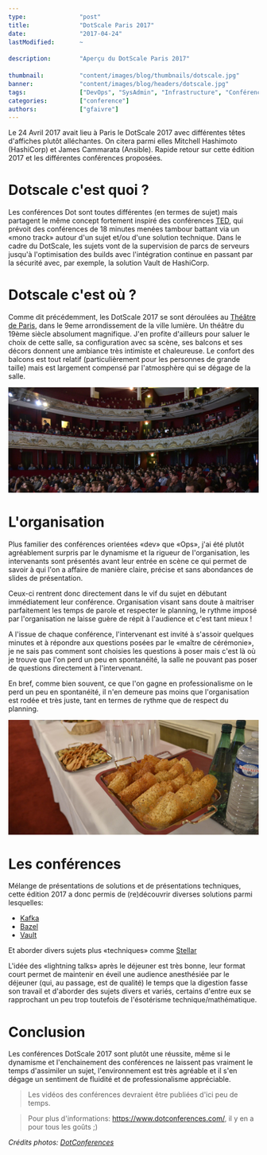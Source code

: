 ```yaml
---
type:               "post"
title:              "DotScale Paris 2017"
date:               "2017-04-24"
lastModified:       ~

description:        "Aperçu du DotScale Paris 2017"

thumbnail:          "content/images/blog/thumbnails/dotscale.jpg"
banner:             "content/images/blog/headers/dotscale.jpg"
tags:               ["DevOps", "SysAdmin", "Infrastructure", "Conférence", "Scalabilité"]
categories:         ["conference"]
authors:            ["gfaivre"]
---
```


Le 24 Avril 2017 avait lieu à Paris le DotScale 2017 avec différentes têtes d'affiches plutôt alléchantes. On citera parmi elles Mitchell Hashimoto (HashiCorp) et James Cammarata (Ansible).
Rapide retour sur cette édition 2017 et les différentes conférences proposées.<!-- more -->

# Dotscale c'est quoi ?

Les conférences Dot sont toutes différentes (en termes de sujet) mais partagent le même concept fortement inspiré des conférences <a href="https://www.ted.com/talks" target="_blank">TED</a>, qui prévoit des conférences de 18 minutes menées tambour battant via un «mono track» autour d'un sujet et/ou d'une solution technique.
Dans le cadre du DotScale, les sujets vont de la supervision de parcs de serveurs jusqu'à l'optimisation des builds avec l'intégration continue en passant par la sécurité avec, par exemple, la solution Vault de HashiCorp.

# Dotscale c'est où ?

Comme dit précédemment, les DotScale 2017 se sont déroulées au <a href="http://www.theatredeparis.com/le-theatre/histoire-du-lieu" target="_blank">Théâtre de Paris</a>, dans le 9eme arrondissement de la ville lumière. Un théâtre du 19ème siècle absolument magnifique. J'en profite d'ailleurs pour saluer le choix de cette salle, sa configuration avec sa scène, ses balcons et ses décors donnent une ambiance très intimiste et chaleureuse. Le confort des balcons est tout relatif (particulièrement pour les personnes de grande taille) mais est largement compensé par l'atmosphère qui se dégage de la salle.

![Théâtre](content/images/blog/2017/dotscale/theatre.jpg)

# L'organisation

Plus familier des conférences orientées «dev» que «Ops», j'ai été plutôt agréablement surpris par le dynamisme et la rigueur de l'organisation, les intervenants sont présentés avant leur entrée en scène ce qui permet de savoir à qui l'on a affaire de manière claire, précise et sans abondances de slides de présentation.

Ceux-ci rentrent donc directement dans le vif du sujet en débutant immédiatement leur conférence. Organisation visant sans doute à maitriser parfaitement les temps de parole et respecter le planning, le rythme imposé par l'organisation ne laisse guère de répit à l'audience et c'est tant mieux !

A l'issue de chaque conférence, l'intervenant est invité à s'assoir quelques minutes et à répondre aux questions posées par le «maître de cérémonie», je ne sais pas comment sont choisies les questions à poser mais c'est là où je trouve que l'on perd un peu en spontanéité, la salle ne pouvant pas poser de questions directement à l'intervenant.

En bref, comme bien souvent, ce que l'on gagne en professionalisme on le perd un peu en spontanéité, il n'en demeure pas moins que l'organisation est rodée et très juste, tant en termes de rythme que de respect du planning.

![Miam!](content/images/blog/2017/dotscale/miam.jpg)

# Les conférences

Mélange de présentations de solutions et de présentations techniques, cette édition 2017 a donc permis de (re)découvrir diverses solutions parmi lesquelles:

* <a href="https://kafka.apache.org/" target="_blank">Kafka</a>
* <a href="https://bazel.build/" target="_blank">Bazel</a>
* <a href="https://www.vaultproject.io/" target="_blank">Vault</a>

Et aborder divers sujets plus «techniques» comme <a href="https://www.stellar.org/" target="_blank">Stellar</a>

L'idée des «lightning talks» après le déjeuner est très bonne, leur format court permet de maintenir en éveil une audience anesthésiée par le déjeuner (qui, au passage, est de qualité) le temps que la digestion fasse son travail et d'aborder des sujets divers et variés, certains d'entre eux se rapprochant un peu trop toutefois de l'ésotérisme technique/mathématique.

# Conclusion

Les conférences DotScale 2017 sont plutôt une réussite, même si le dynamisme et l'enchainement des conférences ne laissent pas vraiment le temps d'assimiler un sujet, l'environnement est très agréable et il s'en dégage un sentiment de fluidité et de professionalisme appréciable.

> Les vidéos des conférences devraient être publiées d'ici peu de temps.

> Pour plus d'informations: https://www.dotconferences.com/, il y en a pour tous les goûts ;)

*Crédits photos: <a href="https://www.flickr.com/photos/97226415@N08/albums" target="_blank">DotConferences</a>*
